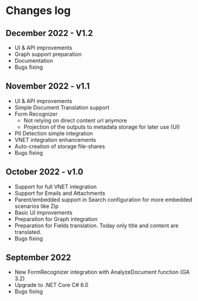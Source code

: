 # Changes log

## December 2022 - V1.2

- UI & API improvements
- Graph support preparation
- Documentation
- Bugs fixing

## November 2022 - v1.1

- UI & API improvements
- Simple Document Translation support
- Form Recognizer
    - Not relying on direct content url anymore
    - Projection of the outputs to metadata storage for later use (UI)
- PII Detection simple integration
- VNET integration enhancements
- Auto-creation of storage file-shares
- Bugs fixing

## October 2022 - v1.0

- Support for full VNET integration
- Support for Emails and Attachments
- Parent/embedded support in Search configuration for more embedded scenarios like Zip
- Basic UI improvements
- Preparation for Graph integration
- Preparation for Fields translation. Today only title and content are translated.
- Bugs fixing 

## September 2022 

- New FormRecognizer integration with AnalyzeDocument function (GA 3.2)
- Upgrade to .NET Core C# 6.0 
- Bugs fixing 
